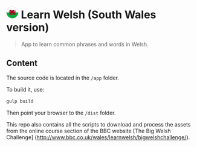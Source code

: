 # ![Learn Welsh (South Wales version)](https://raw.githubusercontent.com/gmarty/learn-welsh/master/app/img/icons/32.png "Learn Welsh (South Wales version)") Learn Welsh (South Wales version)

> App to learn common phrases and words in Welsh.

## Content

The source code is located in the `/app` folder.

To build it, use:
```javascript
gulp build
```
Then point your browser to the `/dist` folder.

This repo also contains all the scripts to download and process the assets from
the online course section of the BBC website [The Big Welsh Challenge]
(http://www.bbc.co.uk/wales/learnwelsh/bigwelshchallenge/).
